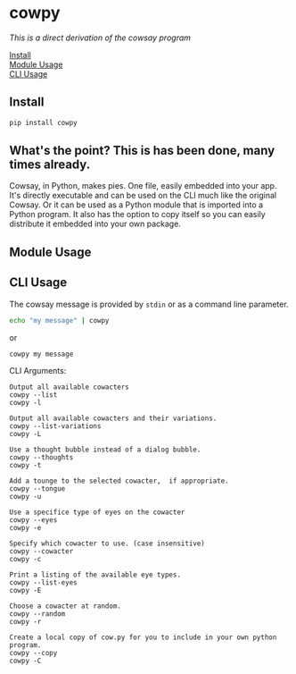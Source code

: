 cowpy
=====

_This is a direct derivation of the cowsay program_


[Install](#install)  
[Module Usage](#module-usage)  
[CLI Usage](#cli-usage)  


## Install

```sh
pip install cowpy
```

## What's the point? This is has been done, many times already.
Cowsay, in Python, makes pies. One file, easily embedded into your app.
It's directly executable and can be used on the CLI much like the original
Cowsay. Or it can be used as a Python module that is imported into a
Python program. It also has the option to copy itself so you can easily
distribute it embedded into your own package.

## Module Usage

## CLI Usage

The cowsay message is provided by `stdin` or as a command line parameter.

```sh
echo "my message" | cowpy
```
or
```sh
cowpy my message
```
    
CLI Arguments:

```
Output all available cowacters
cowpy --list
cowpy -l

Output all available cowacters and their variations.
cowpy --list-variations
cowpy -L

Use a thought bubble instead of a dialog bubble.
cowpy --thoughts
cowpy -t

Add a tounge to the selected cowacter,  if appropriate.
cowpy --tongue
cowpy -u 

Use a specifice type of eyes on the cowacter
cowpy --eyes
cowpy -e 

Specify which cowacter to use. (case insensitive)
cowpy --cowacter
cowpy -c 

Print a listing of the available eye types.
cowpy --list-eyes
cowpy -E 

Choose a cowacter at random.
cowpy --random
cowpy -r 

Create a local copy of cow.py for you to include in your own python program.
cowpy --copy
cowpy -C
```
